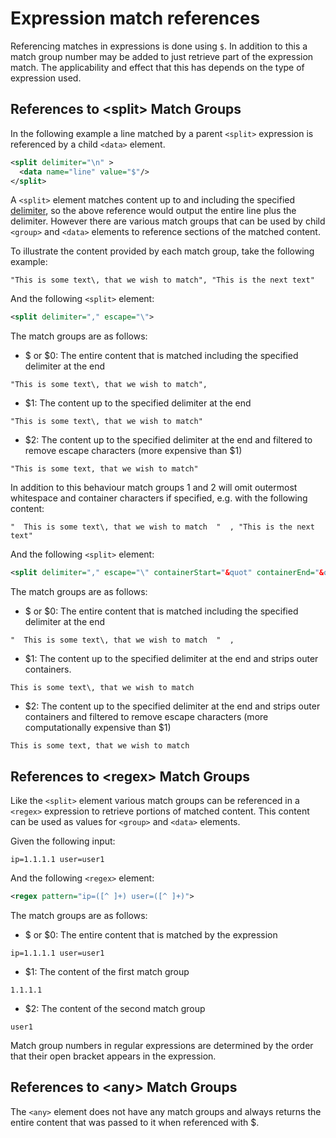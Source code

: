 # Expression match references

Referencing matches in expressions is done using `$`. In addition to this a match group number may be added to just retrieve part of the expression match. The applicability and effect that this has depends on the type of expression used.

## <a name="sec-3-1-1"></a>References to &lt;split&gt; Match Groups

In the following example a line matched by a parent `<split>` expression is referenced by a child `<data>` element.

```xml
<split delimiter="\n" >
  <data name="line" value="$"/>
</split>
```

A `<split>` element matches content up to and including the specified [delimiter](2-2-expressions.md#sec_2_2_1_1_2), so the above reference would output the entire line plus the delimiter. However there are various match groups that can be used by child `<group>` and `<data>` elements to reference sections of the matched content.

To illustrate the content provided by each match group, take the following example:

```
"This is some text\, that we wish to match", "This is the next text"
```

And the following `<split>` element:

```xml
<split delimiter="," escape="\">
```

The match groups are as follows:

* $ or $0: The entire content that is matched including the specified delimiter at the end

`"This is some text\, that we wish to match",`

* $1: The content up to the specified delimiter at the end

`"This is some text\, that we wish to match"`

* $2: The content up to the specified delimiter at the end and filtered to remove escape characters (more expensive than $1)

`"This is some text, that we wish to match"`

In addition to this behaviour match groups 1 and 2 will omit outermost whitespace and container characters if specified, e.g. with the following content:

```
"  This is some text\, that we wish to match  "  , "This is the next text"
```

And the following `<split>` element:

```xml
<split delimiter="," escape="\" containerStart="&quot" containerEnd="&quot">
```

The match groups are as follows:

* $ or $0: The entire content that is matched including the specified delimiter at the end

`"  This is some text\, that we wish to match  "  ,`

* $1: The content up to the specified delimiter at the end and strips outer containers.

`This is some text\, that we wish to match`

* $2: The content up to the specified delimiter at the end and strips outer containers and filtered to remove escape characters (more computationally expensive than $1)

`This is some text, that we wish to match`

## <a id="sec_3_1_2"></a>References to &lt;regex&gt; Match Groups

Like the `<split>` element various match groups can be referenced in a `<regex>` expression to retrieve portions of matched content. This content can be used as values for `<group>` and `<data>` elements.

Given the following input:

```
ip=1.1.1.1 user=user1
```

And the following `<regex>` element:

```xml
<regex pattern="ip=([^ ]+) user=([^ ]+)">
```

The match groups are as follows:

* $ or $0: The entire content that is matched by the expression

`ip=1.1.1.1 user=user1`

* $1: The content of the first match group

`1.1.1.1`

* $2: The content of the second match group

`user1`

Match group numbers in regular expressions are determined by the order that their open bracket appears in the expression.

## <a id="sec_3_1_3"></a>References to &lt;any&gt; Match Groups

The `<any>` element does not have any match groups and always returns the entire content that was passed to it when referenced with $.
